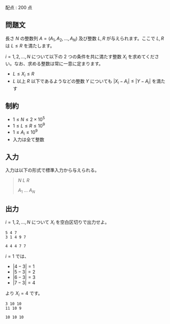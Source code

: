 配点 : $200$ 点

## 問題文

長さ $N$ の整数列 $A=(A_1,A_2,\ldots,A_N)$ 及び整数 $L,R$ が与えられます。ここで $L,R$ は $L\leq R$ を満たします。

$i=1,2,\ldots,N$ について以下の $2$ つの条件を共に満たす整数 $X_i$ を求めてください。なお、求める整数は常に一意に定まります。

- $L\leq X_i \leq R$
- $L$ 以上 $R$ 以下であるようなどの整数 $Y$ についても $|X_i - A_i| \leq |Y-A_i|$ を満たす

## 制約

- $1\leq N\leq 2\times 10^5$
- $1\leq L\leq R \leq 10^9$
- $1\leq A_i\leq 10^9$
- 入力は全て整数

## 入力

入力は以下の形式で標準入力から与えられる。

> $N$ $L$ $R$
> 
> $A_1$ $\ldots$ $A_N$

## 出力

$i=1,2,\ldots,N$ について $X_i$ を空白区切りで出力せよ。

```input1
5 4 7
3 1 4 9 7
```

```output1
4 4 4 7 7
```

$i=1$ では、

- $|4-3|=1$
- $|5-3|=2$
- $|6-3|=3$
- $|7-3|=4$

より $X_i = 4$ です。

```input2
3 10 10
11 10 9
```

```output2
10 10 10
```